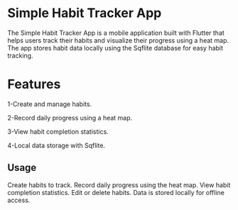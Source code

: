 # Simple Habit Tracker App

The Simple Habit Tracker App is a mobile application built with Flutter that helps users track their habits and visualize their progress using a heat map. The app stores habit data locally using the Sqflite database for easy habit tracking.

# Features

1-Create and manage habits.

2-Record daily progress using a heat map.

3-View habit completion statistics.

4-Local data storage with Sqflite.

## Usage

Create habits to track.
Record daily progress using the heat map.
View habit completion statistics.
Edit or delete habits.
Data is stored locally for offline access.
